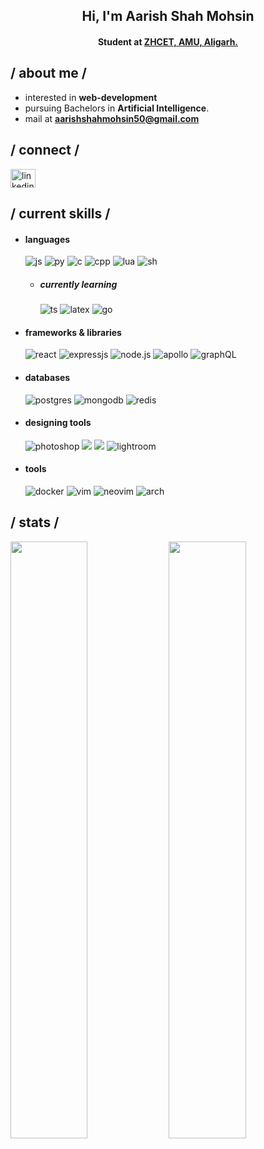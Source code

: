 <h2 align="center">Hi, I'm Aarish Shah Mohsin</h2>
<h4 align="center">Student at <a href="https://amu.ac.in/colleges/zakir-husain-college-of-engineering-and-technology" target="_blank" >ZHCET, AMU, Aligarh.</a></h4>

<h2> / about me /</h2>
  
- interested in **web-development**
- pursuing Bachelors in **Artificial Intelligence**.
- mail at **aarishshahmohsin50@gmail.com**

<h2 align="left"> / connect /</h2>
<p align="left">
  <a href="https://www.linkedin.com/in/aarish-shah-mohsin-91aa1965/" target="_blank"><img align="center"
      src="https://raw.githubusercontent.com/rahuldkjain/github-profile-readme-generator/master/src/images/icons/Social/linked-in-alt.svg"
      alt="linkedin" height="30" width="40" /></a>
  
</p>

<h2> / current skills / </h2>
  
- <h4> languages </h4>
  <picture><img src = "https://img.shields.io/badge/JavaScript-323330?style=for-the-badge&logo=javascript&logoColor=F7DF1E" alt = "js" /></picture>
  <picture><img src="https://img.shields.io/badge/python-3670A0?style=for-the-badge&logo=python&logoColor=ffdd54" alt="py"></picture>
  <picture><img src="https://img.shields.io/badge/c-%2300599C.svg?style=for-the-badge&logo=c&logoColor=white" alt="c"></picture>
  <picture><img src="https://img.shields.io/badge/c++-%2300599C.svg?style=for-the-badge&logo=c%2B%2B&logoColor=white" alt="cpp"></picture>
  <picture><img src="https://img.shields.io/badge/lua-%232C2D72.svg?style=for-the-badge&logo=lua&logoColor=white" alt="lua"></picture>
  <picture><img src="https://img.shields.io/badge/shell_script-%23121011.svg?style=for-the-badge&logo=gnu-bash&logoColor=white" alt="sh"></picture>
  
  
  - <h5> currently learning </h5>
        <picture><img src = "https://img.shields.io/badge/TypeScript-007ACC?style=for-the-badge&logo=typescript&logoColor=white" alt = "ts" /></picture>
        <picture><img src="https://img.shields.io/badge/latex-%23008080.svg?style=for-the-badge&logo=latex&logoColor=white" alt="latex"/></picture>
        <picture><img src = "https://img.shields.io/badge/go-%2300ADD8.svg?style=for-the-badge&logo=go&logoColor=white" alt = "go" /></picture>
  
- <h4> frameworks & libraries </h4>
    <picture><img src="https://img.shields.io/badge/react-%2320232a.svg?style=for-the-badge&logo=react&logoColor=%2361DAFB" alt="react"></picture>
   <picture><img src = "https://img.shields.io/badge/express.js-%23404d59.svg?style=for-the-badge&logo=express&logoColor=%2361DAFB" alt = "expressjs" /></picture>
  <picture><img src="https://img.shields.io/badge/node.js-6DA55F?style=for-the-badge&logo=node.js&logoColor=white" alt="node.js"></picture>
  <picture><img src="https://img.shields.io/badge/-ApolloGraphQL-311C87?style=for-the-badge&logo=apollo-graphql" alt="apollo"></picture>
  <picture> <img src="https://img.shields.io/badge/-GraphQL-E10098?style=for-the-badge&logo=graphql&logoColor=white" alt="graphQL"></picture>

-   <h4>databases</h4>
    <picture><img src="https://img.shields.io/badge/postgres-%23316192.svg?style=for-the-badge&logo=postgresql&logoColor=white" alt="postgres"/></picture>
    <picture><img src="https://img.shields.io/badge/MongoDB-%234ea94b.svg?style=for-the-badge&logo=mongodb&logoColor=white" alt="mongodb"/></picture>
    <picture><img src="https://img.shields.io/badge/redis-%23DD0031.svg?style=for-the-badge&logo=redis&logoColor=white" alt="redis"/></picture>

-   <h4> designing tools </h4>
    <picture><img src = "https://img.shields.io/badge/adobe%20photoshop-%2331A8FF.svg?style=for-the-badge&logo=adobe%20photoshop&logoColor=white" alt = "photoshop" /></picture>
    <picture><img src = "https://img.shields.io/badge/Adobe%20Premiere%20Pro-9999FF.svg?style=for-the-badge&logo=Adobe%20Premiere%20Pro&logoColor=white" = "premiere pro" /></picture>
    <picture><img src = "https://img.shields.io/badge/Adobe%20After%20Effects-9999FF.svg?style=for-the-badge&logo=Adobe%20After%20Effects&logoColor=white" = "after effects" /></picture>
    <picture><img src="https://img.shields.io/badge/Adobe%20Lightroom-31A8FF.svg?style=for-the-badge&logo=Adobe%20Lightroom&logoColor=white" alt="lightroom"/></picture>

-   <h4> tools </h4>
    <picture><img src="https://img.shields.io/badge/docker-%230db7ed.svg?style=for-the-badge&logo=docker&logoColor=white" alt="docker" /></picture>
    <picture><img src="https://img.shields.io/badge/VIM-%2311AB00.svg?style=for-the-badge&logo=vim&logoColor=white" alt="vim"/></picture>
    <picture><img src="https://img.shields.io/badge/NeoVim-%2357A143.svg?&style=for-the-badge&logo=neovim&logoColor=white" alt="neovim"/></picture>
    <picture><img src="https://img.shields.io/badge/Arch%20Linux-1793D1?logo=arch-linux&logoColor=fff&style=for-the-badge" alt="arch" ></picture>

<h2>/ stats /</h2>
<p align="left">
  <!-- <a href="https://abhigyantrips.dev/"> -->
   <picture><img width="49.5%" src="https://github-readme-stats.vercel.app/api?username=aarishshahmohsin&show_icons=true&theme=github_dark&hide_border=true" /></picture>
    <picture> <img width="49.5%" src="https://github-readme-streak-stats.herokuapp.com/?user=aarishshahmohsin&theme=github-dark-blue&hide_border=true" /></picture>
  <!-- </a> -->
</p>
<br>
